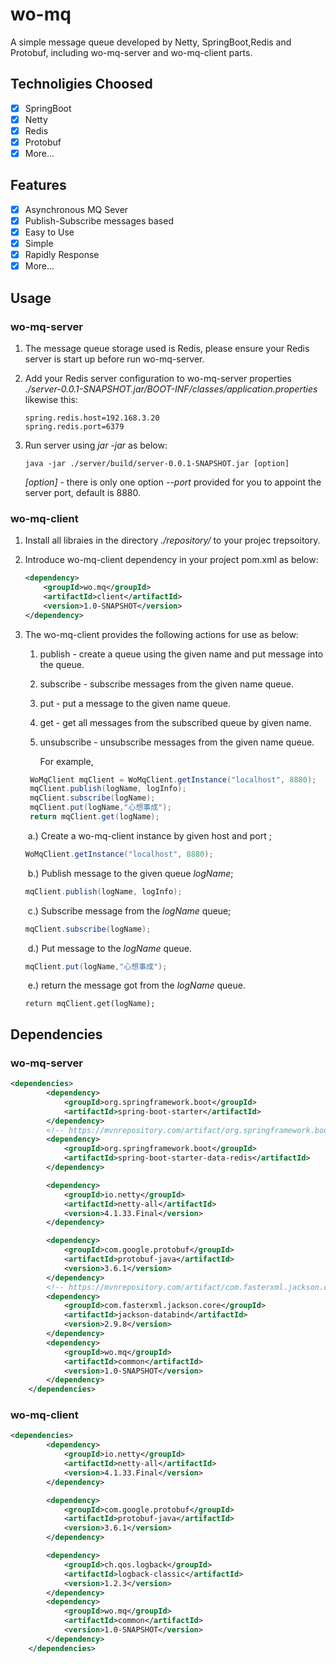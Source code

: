 # wo-mq
A simple message queue developed by Netty, SpringBoot,Redis and Protobuf, including wo-mq-server and wo-mq-client parts.

## Technoligies Choosed

- [x] SpringBoot
- [x] Netty
- [x] Redis
- [x] Protobuf
- [x] More...

## Features

- [x] Asynchronous MQ Sever
- [x] Publish-Subscribe messages based 
- [x] Easy to Use
- [x] Simple
- [x] Rapidly Response
- [x] More...

## Usage

### wo-mq-server

1. The message queue storage used is Redis, please ensure your Redis server is start up before run wo-mq-server.

2. Add your Redis server configuration to wo-mq-server properties *./server-0.0.1-SNAPSHOT.jar/BOOT-INF/classes/application.properties* likewise this:

   ```properties
   spring.redis.host=192.168.3.20
   spring.redis.port=6379
   ```

   

3. Run server using *jar -jar* as below:

   ```shell
   java -jar ./server/build/server-0.0.1-SNAPSHOT.jar [option]
   ```

   *[option]* - there is only one option *--port* provided for you to appoint the server port, default is 8880.

### wo-mq-client

1. Install  all libraies in the directory *./repository/* to your projec trepsoitory.

2. Introduce wo-mq-client dependency in your project pom.xml as below:

   ```xml
   <dependency>
       <groupId>wo.mq</groupId>
       <artifactId>client</artifactId>
       <version>1.0-SNAPSHOT</version>
   </dependency>
   ```

   

3. The wo-mq-client provides the following actions for use as below:

   1. publish - create a queue using the given name and put message into the queue.

   2. subscribe - subscribe messages from the given name queue.

   3. put - put a message to the given name queue.

   4. get - get all messages from the subscribed queue by given name.

   5. unsubscribe - unsubscribe messages from the given name queue.

      For example,

   ```java
    WoMqClient mqClient = WoMqClient.getInstance("localhost", 8880);
    mqClient.publish(logName, logInfo); 
    mqClient.subscribe(logName);
    mqClient.put(logName,"心想事成");
    return mqClient.get(logName);
   ```

   ​	a.) Create a wo-mq-client instance by given host and port ;

   ```java
   WoMqClient.getInstance("localhost", 8880);
   ```

   ​	b.) Publish message to the given queue *logName*;

   ```java
   mqClient.publish(logName, logInfo); 
   ```

   ​	c.) Subscribe message from the *logName* queue;

   ```java
   mqClient.subscribe(logName);
   ```

   ​	d.) Put message to the *logName* queue.

   ```java
   mqClient.put(logName,"心想事成");
   ```

   ​	e.) return the message got from the *logName* queue.

   ```
   return mqClient.get(logName);
   ```

   

## Dependencies

### 	wo-mq-server

```xml
<dependencies>
        <dependency>
            <groupId>org.springframework.boot</groupId>
            <artifactId>spring-boot-starter</artifactId>
        </dependency>
        <!-- https://mvnrepository.com/artifact/org.springframework.boot/spring-boot-starter-data-redis -->
        <dependency>
            <groupId>org.springframework.boot</groupId>
            <artifactId>spring-boot-starter-data-redis</artifactId>
        </dependency>

        <dependency>
            <groupId>io.netty</groupId>
            <artifactId>netty-all</artifactId>
            <version>4.1.33.Final</version>
        </dependency>

        <dependency>
            <groupId>com.google.protobuf</groupId>
            <artifactId>protobuf-java</artifactId>
            <version>3.6.1</version>
        </dependency>
        <!-- https://mvnrepository.com/artifact/com.fasterxml.jackson.core/jackson-databind -->
        <dependency>
            <groupId>com.fasterxml.jackson.core</groupId>
            <artifactId>jackson-databind</artifactId>
            <version>2.9.8</version>
        </dependency>
        <dependency>
            <groupId>wo.mq</groupId>
            <artifactId>common</artifactId>
            <version>1.0-SNAPSHOT</version>
        </dependency>
    </dependencies>
```



### 	wo-mq-client

```xml
<dependencies>
        <dependency>
            <groupId>io.netty</groupId>
            <artifactId>netty-all</artifactId>
            <version>4.1.33.Final</version>
        </dependency>

        <dependency>
            <groupId>com.google.protobuf</groupId>
            <artifactId>protobuf-java</artifactId>
            <version>3.6.1</version>
        </dependency>

        <dependency>
            <groupId>ch.qos.logback</groupId>
            <artifactId>logback-classic</artifactId>
            <version>1.2.3</version>
        </dependency>
        <dependency>
            <groupId>wo.mq</groupId>
            <artifactId>common</artifactId>
            <version>1.0-SNAPSHOT</version>
        </dependency>
    </dependencies>
```


